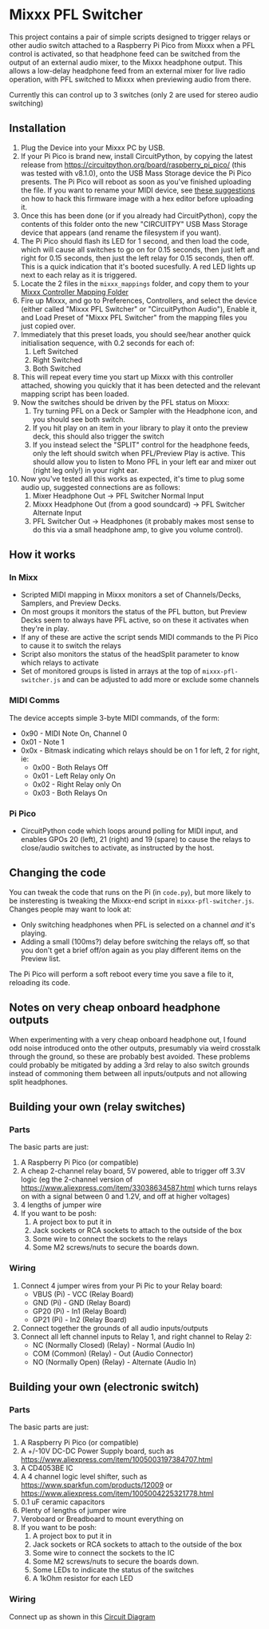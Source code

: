 # Mixxx PFL Switcher
This project contains a pair of simple scripts designed to trigger relays or other audio switch attached to a Raspberry Pi Pico from Mixxx when a PFL control is activated, so that headphone feed can be switched from the output of an external audio mixer, to the Mixxx headphone output. This allows a low-delay headphone feed from an external mixer for live radio operation, with PFL switched to Mixxx when previewing audio from there.

Currently this can control up to 3 switches (only 2 are used for stereo audio switching)

## Installation
1. Plug the Device into your Mixxx PC by USB.
2. If your Pi Pico is brand new, install CircuitPython, by copying the latest release from https://circuitpython.org/board/raspberry_pi_pico/ (this was tested with v8.1.0), onto the USB Mass Storage device the Pi Pico presents. The Pi Pico will reboot as soon as you've finished uploading the file. If you want to rename your MIDI device, see [these suggestions](https://github.com/adafruit/circuitpython/issues/4191) on how to hack this firmware image with a hex editor before uploading it.
3. Once this has been done (or if you already had CircuitPython), copy the contents of this folder onto the new "CIRCUITPY" USB Mass Storage device that appears (and rename the filesystem if you want).
4. The Pi Pico should flash its LED for 1 second, and then load the code, which will cause all switches to go on for 0.15 seconds, then just left and right for 0.15 seconds, then just the left relay for 0.15 seconds, then off. This is a quick indication that it's booted sucesfully. A red LED lights up next to each relay as it is triggered.
5. Locate the 2 files in the `mixxx_mappings` folder, and copy them to your [Mixxx Controller Mapping Folder](https://github.com/mixxxdj/mixxx/wiki/Controller-Mapping-File-Locations)
6. Fire up Mixxx, and go to Preferences, Controllers, and select the device (either called "Mixxx PFL Switcher" or "CircuitPython Audio"), Enable it, and Load Preset of "Mixxx PFL Switcher" from the mapping files you just copied over.
7. Immediately that this preset loads, you should see/hear another quick initialisation sequence, with 0.2 seconds for each of:
   1. Left Switched
   2. Right Switched
   3. Both Switched
8. This will repeat every time you start up Mixxx with this controller attached, showing you quickly that it has been detected and the relevant mapping script has been loaded.
9. Now the switches should be driven by the PFL status on Mixxx:
   1. Try turning PFL on a Deck or Sampler with the Headphone icon, and you should see both switch.
   2. If you hit play on an item in your library to play it onto the preview deck, this should also trigger the switch
   3. If you instead select the "SPLIT" control for the headphone feeds, only the left should switch when PFL/Preview Play is active. This should allow you to listen to Mono PFL in your left ear and mixer out (right leg only!) in your right ear.
10. Now you've tested all this works as expected, it's time to plug some audio up, suggested connections are as follows:
    1. Mixer Headphone Out -> PFL Switcher Normal Input
    2. Mixxx Headphone Out (from a good soundcard) -> PFL Switcher Alternate Input
    3. PFL Switcher Out -> Headphones (it probably makes most sense to do this via a small headphone amp, to give you volume control).

## How it works
### In Mixx
- Scripted MIDI mapping in Mixxx monitors a set of Channels/Decks, Samplers, and Preview Decks.
- On most groups it monitors the status of the PFL button, but Preview Decks seem to always have PFL active, so on these it activates when they're in play.
- If any of these are active the script sends MIDI commands to the Pi Pico to cause it to switch the relays
- Script also monitors the status of the headSplit parameter to know which relays to activate
- Set of monitored groups is listed in arrays at the top of `mixxx-pfl-switcher.js` and can be adjusted to add more or exclude some channels
### MIDI Comms
The device accepts simple 3-byte MIDI commands, of the form:
- 0x90 - MIDI Note On, Channel 0
- 0x01 - Note 1
- 0x0x - Bitmask indicating which relays should be on 1 for left, 2 for right, ie:
  - 0x00 - Both Relays Off
  - 0x01 - Left Relay only On
  - 0x02 - Right Relay only On
  - 0x03 - Both Relays On
### Pi Pico
- CircuitPython code which loops around polling for MIDI input, and enables GPOs 20 (left), 21 (right) and 19 (spare) to cause the relays to close/audio switches to activate, as instructed by the host.

## Changing the code
You can tweak the code that runs on the Pi (in `code.py`), but more likely to be insteresting is tweaking the Mixxx-end script in `mixxx-pfl-switcher.js`. Changes people may want to look at:
- Only switching headphones when PFL is selected on a channel *and* it's playing.
- Adding a small (100ms?) delay before switching the relays off, so that you don't get a brief off/on again as you play different items on the Preview list.

The Pi Pico will perform a soft reboot every time you save a file to it, reloading its code.

## Notes on very cheap onboard headphone outputs
When experimenting with a very cheap onboard headphone out, I found odd noise introduced onto the other outputs, presumably via weird crosstalk through the ground, so these are probably best avoided. These problems could probably be mitigated by adding a 3rd relay to also switch grounds instead of commoning them between all inputs/outputs and not allowing split headphones.

## Building your own (relay switches)
### Parts
The basic parts are just:
1. A Raspberry Pi Pico (or compatible)
2. A cheap 2-channel relay board, 5V powered, able to trigger off 3.3V logic (eg the 2-channel version of https://www.aliexpress.com/item/33038634587.html which turns relays on with a signal between 0 and 1.2V, and off at higher voltages)
3. 4 lengths of jumper wire
4. If you want to be posh:
    1. A project box to put it in
    2. Jack sockets or RCA sockets to attach to the outside of the box
    3. Some wire to connect the sockets to the relays
    4. Some M2 screws/nuts to secure the boards down.
### Wiring
1. Connect 4 jumper wires from your Pi Pic to your Relay board:
    - VBUS (Pi) - VCC (Relay Board)
    - GND (Pi) - GND (Relay Board)
    - GP20 (Pi) - In1 (Relay Board)
    - GP21 (Pi) - In2 (Relay Board)
2. Connect together the grounds of all audio inputs/outputs
3. Connect all left channel inputs to Relay 1, and right channel to Relay 2:
    - NC (Normally Closed) (Relay) - Normal (Audio In)
    - COM (Common) (Relay) - Out (Audio Connector)
    - NO (Normally Open) (Relay) - Alternate (Audio In)
## Building your own (electronic switch)
### Parts
The basic parts are just:
1. A Raspberry Pi Pico (or compatible)
2. A +/-10V DC-DC Power Supply board, such as https://www.aliexpress.com/item/1005003197384707.html
3. A CD4053BE IC
4. A 4 channel logic level shifter, such as https://www.sparkfun.com/products/12009 or https://www.aliexpress.com/item/1005004225321778.html
5. 0.1 uF ceramic capacitors
6. Plenty of lengths of jumper wire
7. Veroboard or Breadboard to mount everything on
4. If you want to be posh:
    1. A project box to put it in
    2. Jack sockets or RCA sockets to attach to the outside of the box
    3. Some wire to connect the sockets to the IC
    4. Some M2 screws/nuts to secure the boards down.
    5. Some LEDs to indicate the status of the switches
    6. A 1kOhm resistor for each LED
### Wiring
Connect up as shown in this [Circuit Diagram](https://crcit.net/c/b78c2ecb1fe34b26bc887bd37105dd03)
